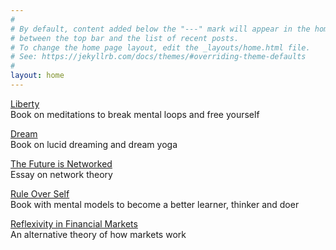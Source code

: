 ```yaml
---
#
# By default, content added below the "---" mark will appear in the home page
# between the top bar and the list of recent posts.
# To change the home page layout, edit the _layouts/home.html file.
# See: https://jekyllrb.com/docs/themes/#overriding-theme-defaults
#
layout: home
---
```


[Liberty](https://link.com.de/liberty)
<br>
Book on meditations to break mental loops and free yourself

[Dream](https://link.com.de/dream)
<br>
Book on lucid dreaming and dream yoga

[The Future is Networked](https://link.com.de/futurenetworked)
<br>
Essay on network theory

[Rule Over Self](https://link.com.de/ruleoverself)
<br>
Book with mental models to become a better learner, thinker and doer
<br>

[Reflexivity in Financial Markets](https://link.com.de/reflexivity)
<br>
An alternative theory of how markets work



